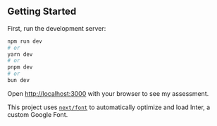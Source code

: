 ## Getting Started

First, run the development server:

```bash
npm run dev
# or
yarn dev
# or
pnpm dev
# or
bun dev
```

Open [http://localhost:3000](http://localhost:3000) with your browser to see my assessment.

This project uses [`next/font`](https://nextjs.org/docs/basic-features/font-optimization) to automatically optimize and load Inter, a custom Google Font.


